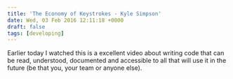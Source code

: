 ```yaml
---
title: 'The Economy of Keystrokes - Kyle Simpson'
date: Wed, 03 Feb 2016 12:11:18 +0000
draft: false
tags: [developing]
---
```


Earlier today I watched this is a excellent video about writing code that can be read, understood, documented and accessible to all that will use it in the future (be that you, your team or anyone else).